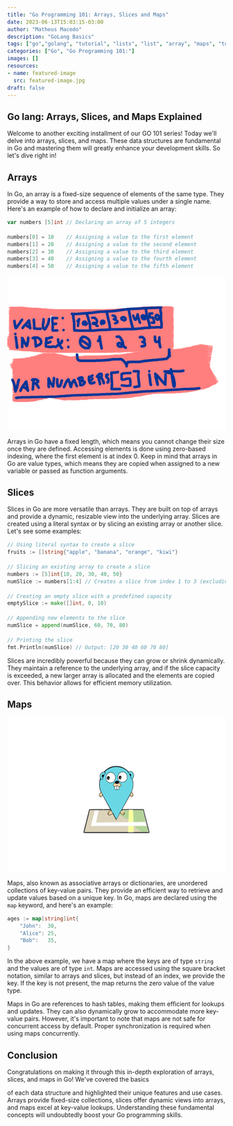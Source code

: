 ```yaml
---
title: "Go Programming 101: Arrays, Slices and Maps"
date: 2023-06-13T15:03:15-03:00
author: "Matheus Macedo"
description: "GoLang Basics"
tags: ["go","golang", "tutorial", "lists", "list", "array", "maps", "tutorial", "slices", "slice"]
categories: ["Go", "Go Programming 101:"]
images: []
resources:
- name: featured-image
  src: featured-image.jpg
draft: false
---
```


## Go lang: Arrays, Slices, and Maps Explained

Welcome to another exciting installment of our GO 101 series! Today we'll delve into arrays, slices, and maps. These data structures are fundamental in Go and mastering them will greatly enhance your development skills. So let's dive right in!

## Arrays

In Go, an array is a fixed-size sequence of elements of the same type. They provide a way to store and access multiple values under a single name. Here's an example of how to declare and initialize an array:

```go
var numbers [5]int // Declaring an array of 5 integers

numbers[0] = 10    // Assigning a value to the first element
numbers[1] = 20    // Assigning a value to the second element
numbers[2] = 30    // Assigning a value to the third element
numbers[3] = 40    // Assigning a value to the fourth element
numbers[4] = 50    // Assigning a value to the fifth element
```

![alt text](images/arrays.png)

Arrays in Go have a fixed length, which means you cannot change their size once they are defined. Accessing elements is done using zero-based indexing, where the first element is at index 0. Keep in mind that arrays in Go are value types, which means they are copied when assigned to a new variable or passed as function arguments.

## Slices

Slices in Go are more versatile than arrays. They are built on top of arrays and provide a dynamic, resizable view into the underlying array. Slices are created using a literal syntax or by slicing an existing array or another slice. Let's see some examples:

```go
// Using literal syntax to create a slice
fruits := []string{"apple", "banana", "orange", "kiwi"}

// Slicing an existing array to create a slice
numbers := [5]int{10, 20, 30, 40, 50}
numSlice := numbers[1:4] // Creates a slice from index 1 to 3 (excluding 4)

// Creating an empty slice with a predefined capacity
emptySlice := make([]int, 0, 10)

// Appending new elements to the slice
numSlice = append(numSlice, 60, 70, 80)

// Printing the slice
fmt.Println(numSlice) // Output: [20 30 40 60 70 80]
```

Slices are incredibly powerful because they can grow or shrink dynamically. They maintain a reference to the underlying array, and if the slice capacity is exceeded, a new larger array is allocated and the elements are copied over. This behavior allows for efficient memory utilization.

## Maps

![alt text](images/gophermaps.png)

Maps, also known as associative arrays or dictionaries, are unordered collections of key-value pairs. They provide an efficient way to retrieve and update values based on a unique key. In Go, maps are declared using the `map` keyword, and here's an example:

```go
ages := map[string]int{
    "John":  30,
    "Alice": 25,
    "Bob":   35,
}
```

In the above example, we have a map where the keys are of type `string` and the values are of type `int`. Maps are accessed using the square bracket notation, similar to arrays and slices, but instead of an index, we provide the key. If the key is not present, the map returns the zero value of the value type.

Maps in Go are references to hash tables, making them efficient for lookups and updates. They can also dynamically grow to accommodate more key-value pairs. However, it's important to note that maps are not safe for concurrent access by default. Proper synchronization is required when using maps concurrently.

## Conclusion

Congratulations on making it through this in-depth exploration of arrays, slices, and maps in Go! We've covered the basics

 of each data structure and highlighted their unique features and use cases. Arrays provide fixed-size collections, slices offer dynamic views into arrays, and maps excel at key-value lookups. Understanding these fundamental concepts will undoubtedly boost your Go programming skills.
